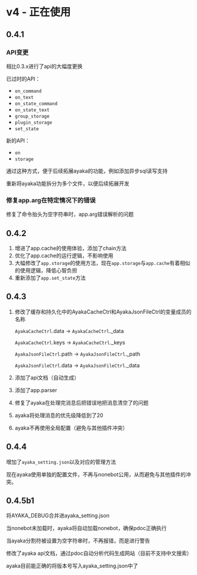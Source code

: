 # v4 - 正在使用

## 0.4.1 

### API变更

相比0.3.x进行了api的大幅度更换

已过时的API：

- `on_command`
- `on_text`
- `on_state_command`
- `on_state_text`
- `group_storage`
- `plugin_storage`
- `set_state`

新的API：

- `on`
- `storage`

通过这种方式，便于后续拓展ayaka的功能，例如添加异步sql读写支持

重新将ayaka功能拆分为多个文件，以便后续拓展开发

### 修复app.arg在特定情况下的错误

修复了命令抬头为空字符串时，app.arg错误解析的问题   

## 0.4.2 

1. 增进了app.cache的使用体验，添加了chain方法
2. 优化了app.cache的运行逻辑，不影响使用
3. 大幅修改了`app.storage`的使用方法，现在`app.storage`与`app.cache`有着相似的使用逻辑，降低心智负担
4. 重新添加了`app.set_state`方法

## 0.4.3

1. 修改了缓存和持久化中的AyakaCacheCtrl和AyakaJsonFileCtrl的变量成员的名称

    `AyakaCacheCtrl`.data -> `AyakaCacheCtrl`._data

    `AyakaCacheCtrl`.keys -> `AyakaCacheCtrl`._keys

    `AyakaJsonFileCtrl`.path -> `AyakaJsonFileCtrl`._path
    
    `AyakaJsonFileCtrl`.data -> `AyakaJsonFileCtrl`._data

2. 添加了api文档（自动生成）
3. 添加了app.parser
4. 修复了ayaka在处理完消息后把错误地把消息清空了的问题
5. ayaka将处理消息的优先级降低到了20
6. ayaka不再使用全局配置（避免与其他插件冲突）

## 0.4.4

增加了`ayaka_setting.json`以及对应的管理方法

现在ayaka使用单独的配置文件，不再与nonebot公用，从而避免与其他插件的冲突。

## 0.4.5b1

将AYAKA_DEBUG合并进ayaka_setting.json

当nonebot未加载时，ayaka将自动加载nonebot，确保pdoc正确执行

当ayaka分割符被设置为空字符串时，不再报错，而是进行警告

修改了ayaka api文档，通过pdoc自动分析代码生成网站（目前不支持中文搜索）

ayaka目前能正确的将版本号写入ayaka_setting.json中了
